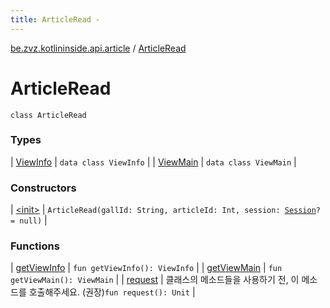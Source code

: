 ```yaml
---
title: ArticleRead - 
---
```


[be.zvz.kotlininside.api.article](../index.html) / [ArticleRead](./index.html)

# ArticleRead

`class ArticleRead`

### Types

| [ViewInfo](-view-info/index.html) | `data class ViewInfo` |
| [ViewMain](-view-main/index.html) | `data class ViewMain` |

### Constructors

| [&lt;init&gt;](-init-.html) | `ArticleRead(gallId: String, articleId: Int, session: `[`Session`](../../be.zvz.kotlininside.session/-session/index.html)`? = null)` |

### Functions

| [getViewInfo](get-view-info.html) | `fun getViewInfo(): ViewInfo` |
| [getViewMain](get-view-main.html) | `fun getViewMain(): ViewMain` |
| [request](request.html) | 클래스의 메소드들을 사용하기 전, 이 메소드를 호출해주세요. (권장)`fun request(): Unit` |

